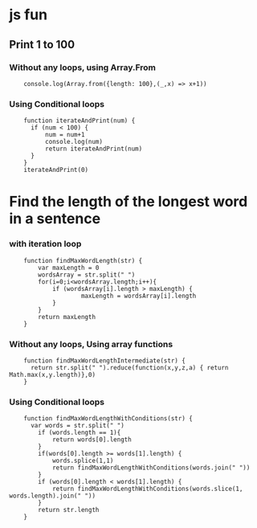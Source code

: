 # js fun

## Print 1 to 100 
### Without any loops, using Array.From

		console.log(Array.from({length: 100},(_,x) => x+1))

### Using Conditional loops 
		function iterateAndPrint(num) {
		  if (num < 100) {
			  num = num+1
			  console.log(num)
			  return iterateAndPrint(num)
		  }
		}
		iterateAndPrint(0)

# Find the length of the longest word in a sentence
### with iteration loop
		function findMaxWordLength(str) {
			var maxLength = 0
			wordsArray = str.split(" ")
			for(i=0;i<wordsArray.length;i++){
				if (wordsArray[i].length > maxLength) {
						maxLength = wordsArray[i].length
				}
			}
			return maxLength
		}

### Without any loops, Using array functions
		function findMaxWordLengthIntermediate(str) {
		  return str.split(" ").reduce(function(x,y,z,a) { return Math.max(x,y.length)},0)
		}
		
### Using Conditional loops 
		function findMaxWordLengthWithConditions(str) {
		  var words = str.split(" ")
			if (words.length == 1){
				return words[0].length
			}
			if(words[0].length >= words[1].length) {
				words.splice(1,1)
				return findMaxWordLengthWithConditions(words.join(" "))
			}
			if (words[0].length < words[1].length) {
				return findMaxWordLengthWithConditions(words.slice(1, words.length).join(" "))
			}
			return str.length
		}
